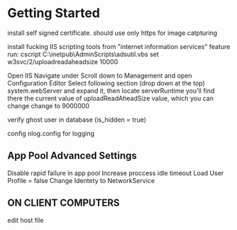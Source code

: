 # Getting Started
install self signed certificate. should use only https for image catpturing

install fucking IIS scripting tools from "internet information services" feature
run: cscript C:\inetpub\AdminScripts\adsutil.vbs set w3svc/2/uploadreadaheadsize 10000

Open IIS
Navigate under <your website>
Scroll down to Management and open Configuration Editor
Select following section (drop down at the top) system.webServer and expand it, then locate serverRuntime
you'll find there the current value of uploadReadAheadSize value, which you can change
change to 9000000


verify ghost user in database (is_hidden = true)

config nlog.config for logging

App Pool Advanced Settings
------------------------------
Disable rapid failure in app pool
Increase proccess idle timeout
Load User Profile = false
Change Identety to NetworkService


ON CLIENT COMPUTERS
--------------------
edit host file
